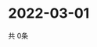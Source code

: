 # 2022-03-01
  共 0条

  <!-- BEGIN -->
  <!-- 最后更新时间Tue Mar 01 2022 20:05:17 GMT+0000 (Coordinated Universal Time) -->
  
  <!-- END -->
  
  